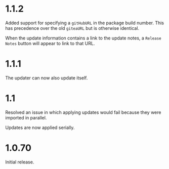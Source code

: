# 1.1.2

Added support for specifying a `gitHubURL` in the package build number. This has precedence over the old `giteaURL` but is otherwise identical.

When the update information contains a link to the update notes, a `Release Notes` button will appear to link to that URL.

# 1.1.1

The updater can now also update itself.

# 1.1

Resolved an issue in which applying updates would fail because they were imported in parallel.

Updates are now applied serially.

# 1.0.70

Initial release.
